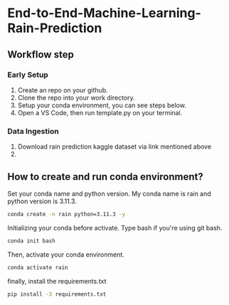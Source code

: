 # End-to-End-Machine-Learning-Rain-Prediction

## Workflow step

### Early Setup
1. Create an repo on your github.
2. Clone the repo into your work directory.
3. Setup your conda environment, you can see steps below.
4. Open a VS Code, then run template.py on your terminal.

### Data Ingestion
1. Download rain prediction kaggle dataset via link mentioned above
2. 

## How to create and run conda environment?

Set your conda name and python version. My conda name is rain and python version is 3.11.3.

```bash
conda create -n rain python=3.11.3 -y
```

Initializing your conda before activate. Type bash if you're using git bash.

```bash
conda init bash 
```

Then, activate your conda environment.

```bash
conda activate rain
```

finally, install  the requirements.txt

```bash
pip install -3 requirements.txt
```
